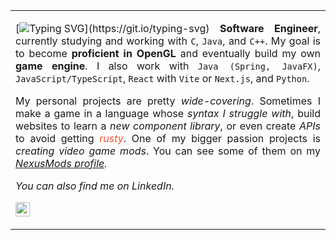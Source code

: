 <table align="center">
  <tr>
    <td>
      <div align="justify">

[![Typing SVG](https://readme-typing-svg.demolab.com?font=Fira+Code&pause=1500&color=1BC82D&width=435&separator=%3C&lines=printf(%22Hello+there!+I'm+Willian%22);)](https://git.io/typing-svg)      
**Software Engineer**, currently studying and working with `C`, `Java`, and `C++`. My goal is to become **proficient in OpenGL** and eventually build my own **game engine**. I also work with `Java (Spring, JavaFX)`, `JavaScript/TypeScript`, `React` with `Vite` or `Next.js`, and `Python`.


<p>My personal projects are pretty <i>wide-covering</i>. Sometimes I make a game in a language whose <i>syntax I struggle with</i>, build websites to learn a <i>new component library</i>, or even create <i>APIs</i> to avoid getting <i><span style="color: #F55331">rusty</span></i>. One of my bigger passion projects is <i>creating video game mods</i>. You can see some of them on my <i><a href="https://next.nexusmods.com/profile/Ishidaw/mods" target="_blank"/>NexusMods profile</a><i>.</p>

You can also find me on LinkedIn.

<a href="https://www.linkedin.com/in/williancagol/" target="_blank"><img src="https://custom-icon-badges.demolab.com/badge/-LinkedIn-0A66C2?style=for-the-badge&logo=linkedin-app-white-icon" height="23" alt="LinkedIn"/></a>
      </div>
    </td>
  </tr>
</table>
